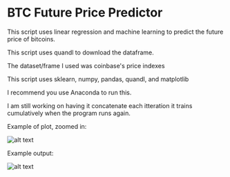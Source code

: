 # BTC Future Price Predictor
This script uses linear regression and machine learning to predict the future price of bitcoins.


This script uses quandl to download the dataframe.

The dataset/frame I used was coinbase's price indexes

This script uses sklearn, numpy, pandas, quandl, and matplotlib

I recommend you use Anaconda to run this. 

I am still working on having it concatenate each itteration it trains cumulatively when the program runs again.



Example of plot, zoomed in:

![alt text](https://i.imgur.com/MUvXyQa.png)


Example output:

![alt text](https://i.imgur.com/5rsdvEA.png)
